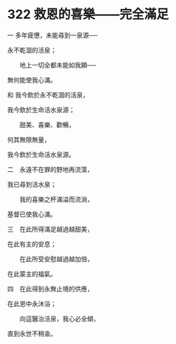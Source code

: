 # 322 救恩的喜樂——完全滿足

一 多年疲憊，未能尋到一泉源──

永不乾涸的活泉；

　　地上一切全都未能如我願──

無何能使我心滿。

和 我今飲於永不乾涸的活泉，

我今飲於生命活水泉源；　　

　　甜美、喜樂、歡暢，

何其無限無量，

我今飲於生命活水泉源。

二　永遠不在罪的野地再流蕩，

我已尋到活水泉；

　　我的喜樂之杯滿溢而流淌，

基督已使我心滿。

三　在此所得滿足越過越甜美，

在此有主的安息；

　　在此所受安慰越過越加倍，

在此蒙主的福氣。

四　在此得到永無止境的供應，

在此恩中永沐浴；

　　向這醫治活泉，我心必全傾，

直到永世不稍渝。

